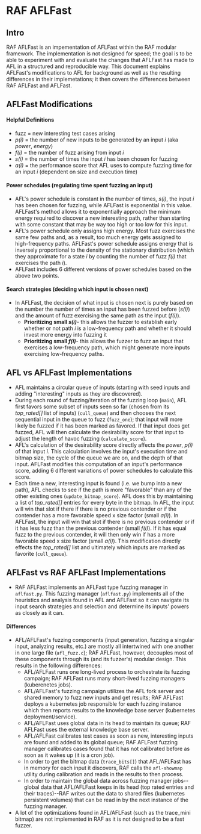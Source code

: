 # RAF AFLFast
## Intro
RAF AFLFast is an impementation of AFLFast within the RAF modular framework. The implementation is not designed for speed; the goal is to be able to experiment with and evaluate the changes that AFLFast has made to AFL in a structured and reproducible way. This document explains AFLFast's modifications to AFL for background as well as the resulting differences in their implemetations; it then covers the differences between RAF AFLFast and AFLFast. 
## AFLFast Modifications
#### Helpful Definitions
- fuzz = new interesting test cases arising 
- *p(i)* = the number of new inputs to be generated by an input *i* (aka *power*, *energy*)
- *f(i)* = the number of fuzz arising from input *i*
- *s(i)* = the number of times the input *i* has been chosen for fuzzing 
- *a(i)* = the performance score that AFL uses to compute fuzzing time for an input *i* (dependent on size and execution time)
#### Power schedules (regulating time spent fuzzing an input)
- AFL's power schedule is constant in the number of times, *s(i)*, the input *i* has been chosen for fuzzing, while AFLFast is exponential in this value. AFLFast's method allows it to  exponentially approach the minimum energy required to discover a new interesting path, rather than starting with some constant that may be way too high or too low for this input. 
- AFL's power schedule only assigns high energy. Most fuzz exercises the same few paths and, as a result, too much energy gets assigned to high-frequency paths. AFLFast's power schedule assigns energy that is inversely proportional to the density of the stationary distribution (which they approximate for a state *i* by counting the number of fuzz *f(i)* that exercises the path *i*). 
- AFLFast includes 6 different versions of power schedules based on the above two points.
#### Search strategies (deciding which input is chosen next)
- In AFLFast, the decision of what input is chosen next is purely based on the number the number of times an input has been fuzzed before (*s(i)*) and the amount of fuzz exercising the same path as the input (*f(i)*).
	- **Prioritizing small *s(i)***- this allows the fuzzer to establish early whether or not path *i* is a low-frequency path and whether it should invest more energy into fuzzing it 
	- **Prioritizing small *f(i)***- this allows the fuzzer to fuzz an input that exercises a low-frequency path, which might generate more inputs exercising low-frequency paths.
## AFL vs AFLFast Implementations
- AFL maintains a circular queue of inputs (starting with seed inputs and adding "interesting" inputs as they are discovered). 
- During each round of fuzzing/iteration of the fuzzing loop (`main`), AFL first favors some subset of inputs seen so far (chosen from its *top_rated[]* list of inputs) (`cull_queue`) and then chooses the next sequential input in the queue to fuzz (`fuzz_one`); that input will more likely be fuzzed if it has been marked as favored. If that input does get fuzzed, AFL will then calculate the desirability score for that input to adjust the length of havoc fuzzing  (`calculate_score`). 
- AFL's calculation of the desirability score directly affects the *power*, *p(i)* of that input *i*. This calculation involves the input's execution time and bitmap size, the cycle of the queue we are on, and the depth of that input. AFLFast modifies this computation of an input's performance score, adding 6 different variations of power schedules to calculate this score. 
- Each time a new, interesting input is found (i.e. we bump into a new path), AFL checks to see if the path is more "favorable" than any of the other existing ones (`update_bitmap_score`). AFL does this by maintaining a list of *top_rated[]* entries for every byte in the bitmap. In AFL, the input will win that slot if there if there is no previous contender or if the contender has a more favorable speed x size factor (small *a(i)*).  In AFLFast, the input will win that slot if there is no previous contender or if it has less fuzz than the previous contender (small *f(i)*). If it has equal fuzz to the previous contender, it will then only win if has a more favorable speed x size factor (small *a(i)*). This modification directly effects the *top_rated[]* list and ultimately which inputs are marked as favorite (`cull_queue`). 
## AFLFast vs RAF AFLFast Implementations   
- RAF AFLFast implements an AFLFast type fuzzing manager in `aflfast.py`. This fuzzing manager (`aflfast.py`) implements all of the heuristics and analysis found in AFL and AFLFast so it can navigate its input search strategies and selection and determine its inputs' powers as closely as it can. 
#### Differences 
- AFL/AFLFast's fuzzing components (input generation, fuzzing a singular input, analyzing results, etc.) are mostly all intertwined with one another in one large file (`afl_fuzz.c`); RAF AFLFast, however, decouples most of these components through its (and its fuzzer's) modular design. This results in the following differences:
	- AFL/AFLFast runs one long-lived process to orchestrate its fuzzing campaign; RAF AFLFast runs many short-lived fuzzing managers (kuberenetes jobs). 
	- AFL/AFLFast's fuzzing campaign utilizes the AFL fork server and shared memory to fuzz new inputs and get results; RAF AFLFast deploys a kubernetes job responsible for each fuzzing instance which then reports results to the knowledge base server (kubernetes deployment/service). 
	- AFL/AFLFast uses global data in its head to maintain its queue; RAF AFLFast uses the external knowledge base server. 
	- AFL/AFLFast calibrates test cases as soon as new, interesting inputs are found and added to its global queue; RAF AFLFast fuzzing manager calibrates cases found that it has not calibrated before as soon as it wakes up (it is a cron job). 
	- In order to get the bitmap data (`trace_bits[]`) that AFL/AFLFast has in memory for each input it discovers, RAF calls the `afl-showmap` utility during calibration and reads in the results to then process. 
	- In order to maintain the global data across fuzzing manager jobs--global data that AFL/AFLFast keeps in its head (top rated entries and their traces)--RAF writes out the data to shared files (kubernetes persistent volumes) that can be read in by the next instance of the fuzzing manager.
- A lot of the optimizations found in AFL/AFLFast (such as the trace_mini bitmap) are not implemented in RAF as it is not designed to be a fast fuzzer.
